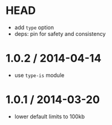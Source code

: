 HEAD
====

  * add `type` option
  * deps: pin for safety and consistency

1.0.2 / 2014-04-14
==================

  * use `type-is` module

1.0.1 / 2014-03-20
==================

  * lower default limits to 100kb

